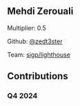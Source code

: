
## Mehdi Zerouali
Multiplier: 0.5

Github: [@zedt3ster](https://github.com/zedt3ster)

Team: [sigp/lighthouse](https://github.com/sigp/lighthouse/pulls?q=author%3Azedt3ster)

## Contributions

### Q4 2024

